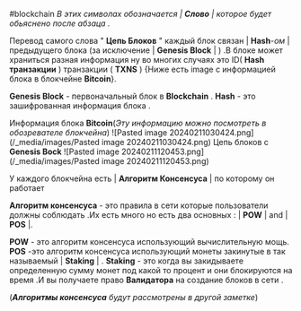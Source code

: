 #blockchain 
_В этих символах обозначается | **Слово** | которое будет обьяснено после абзаца ._

Перевод самого слова " **Цепь Блоков** " каждый блок связан | **Hash**-_ом_ | предыдущего блока (за исключение | **Genesis Block** | ) .В блоке может храниться разная информация ну во многих случаях это ID( **Hash транзакции** ) транзакции ( **TXNS** ) {Ниже есть image с информацией блока в блокчейне **Bitcoin**}.


**Genesis Block** - первоначальный блок в **Blockchain** .
**Hash** - это зашифрованная информация блока .


Информация блока **Bitcoin**(_Эту информацию можно посмотреть в обозревателе блокчейна_)
![Pasted image 20240211030424.png](/_media/images/Pasted image 20240211030424.png)
Цепь блоков с **Genesis Bock**
![Pasted image 20240211120453.png](/_media/images/Pasted image 20240211120453.png)

У каждого блокчейна есть | **Алгоритм Консенсуса** | по которому он работает 

**Алгоритм консенсуса** - это правила в сети которые пользователи должны соблюдать .Их есть много но есть два основных : | **POW** | and | **POS** |.

**POW** - это алгоритм консенсуса использующий вычислительную мощь.
**POS** -это алгоритм консенсуса использующий монеты закинутые в так называемый | **Staking** | .
**Staking** - это когда вы закидываете определенную сумму монет под какой то процент и они блокируются на время .И вы получаете право **Валидатора** на создание блоков в сети .

(_**Алгоритмы консенсуса** будут рассмотрены в другой заметке_)

